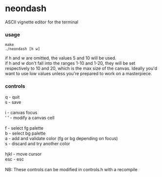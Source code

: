 # neondash
ASCII vignette editor for the terminal

### usage
```
make
./neondash [h w]
```
if h and w are omitted, the values 5 and 10 will be used.\
if h and w don't fall into the ranges 1-10 and 1-20, they will be set respectively to 10 and 20, which is the max size of the canvas. Ideally you'd want to use low values unless you're prepared to work on a masterpiece.

### controls
q - quit\
s - save\
\
i - canvas focus\
' ' - modify a canvas cell\
\
f - select fg palette\
b - select bg palette\
a - add and validate color (fg or bg depending on focus)\
s - discard and try another color\
\
hjkl - move cursor\
esc - esc\
\
NB: These controls can be modified in controls.h with a recompile
